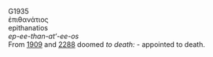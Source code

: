 G1935  
ἐπιθανάτιος  
epithanatios  
*ep-ee-than-at‘-ee-os*  
From [1909](g1909) and [2288](g2288) doomed *to* *death:* - appointed to
death.  
